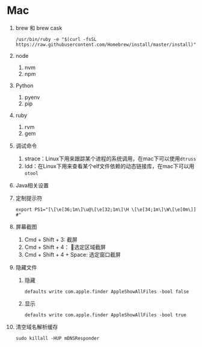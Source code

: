 # Mac

1. brew 和 brew cask

    ```
    /usr/bin/ruby -e "$(curl -fsSL https://raw.githubusercontent.com/Homebrew/install/master/install)"
    ```
2. node
    1. nvm
    2. npm
3. Python
    1. pyenv
    2. pip
4. ruby
    1. rvm
    2. gem
5. 调试命令
    1. strace：Linux下用来跟踪某个进程的系统调用，在mac下可以使用`dtruss`
    2. ldd：在Linux下用来查看某个elf文件依赖的动态链接库，在mac下可以用`otool`
6. Java相关设置
7. 定制提示符

    ```
    export PS1="[\[\e[36;1m\]\u@\[\e[32;1m\]\H \[\e[34;1m\]\W\[\e[0m\]] #"
    ```
8. 屏幕截图
    1. Cmd + Shift + 3:  截屏
    2. Cmd + Shift + 4： 选定区域截屏
    3. Cmd + Shift + 4 + Space: 选定窗口截屏
9. 隐藏文件
    1. 隐藏

        ```
        defaults write com.apple.finder AppleShowAllFiles -bool false
        ```
    2. 显示

        ```
        defaults write com.apple.finder AppleShowAllFiles -bool true
        ```
10. 清空域名解析缓存

    ```
    sudo killall -HUP mDNSResponder
    ```
